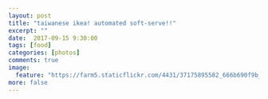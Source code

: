 ```yaml
---
layout: post
title: "taiwanese ikea! automated soft-serve!!"
excerpt: ""
date:  2017-09-15 9:30:00
tags: [food]
categories: [photos]
comments: true
image:
  feature: "https://farm5.staticflickr.com/4431/37175895582_666b690f9b_o.jpg"
more: false
---
```


